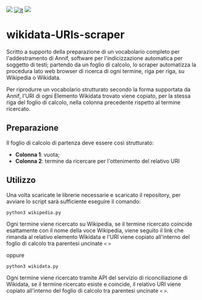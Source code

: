 ![](https://img.shields.io/badge/OS-Linux-blueviolet.svg)
[![it](https://img.shields.io/badge/lang-it-blue.svg)](https://github.com/logo94/excel2text-key/blob/main/README.md)
![](https://img.shields.io/badge/Python-3.8%2B-green.svg)


# wikidata-URIs-scraper

Scritto a supporto della preparazione di un vocabolario completo per l'addestramento di Annif, software per l'indicizzazione automatica per soggetto di testi; partendo da un foglio di calcolo, lo scraper automatizza la procedura lato web browser di ricerca di ogni termine, riga per riga, su Wikipedia o Wikidata. 

Per riprodurre un vocabolario strutturato secondo la forma supportata da Annif, l'URI di ogni Elemento Wikidata trovato viene copiato, per la stessa riga del foglio di calcolo, nella colonna precedente rispetto al termine ricercato.   

## Preparazione ##
Il foglio di calcolo di partenza deve essere così strutturato:

* **Colonna 1**: vuota; 
* **Colonna 2**: termine da ricercare per l'ottenimento del relativo URI 

## Utilizzo ##
Una volta scaricate le librerie necessarie e scaricato il repository, per avviare lo script sarà sufficiente eseguire il comando:
```
python3 wikipedia.py
```
Ogni termine viene ricercato su Wikipedia, se il termine ricercato coincide esattamente con il nome della voce Wikipedia, viene seguito il link che rimanda al relativo elemento Wikidata e l'URI viene copiato all'interno del foglio di calcolo tra parentesi uncinate `<` `>`

oppure

```
python3 wikidata.py
```
Ogni termine viene ricercato tramite API del servizio di riconciliazione di Wikidata, se il termine ricercato esiste e coincide, il relativo URI viene copiato all'interno del foglio di calcolo tra parentesi uncinate `<` `>`. 
